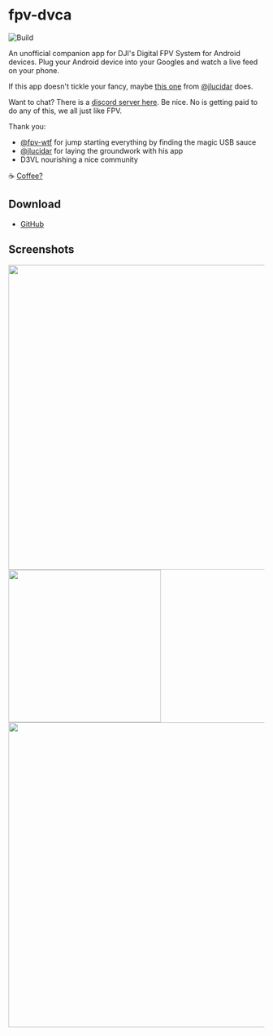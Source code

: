 # fpv-dvca
![Build](https://github.com/d4rken/fpv-dvca/actions/workflows/android.yml/badge.svg)

An unofficial companion app for DJI's Digital FPV System for Android devices. Plug your Android device into your Googles
and watch a live feed on your phone.

If this app doesn't tickle your fancy, maybe [this one](https://github.com/fpvout/DigiView-Android) from [@jlucidar](https://github.com/jlucidar) does.

Want to chat? There is a [discord server here](https://discord.gg/q5gHFXAs9e).
Be nice. No is getting paid to do any of this, we all just like FPV.

Thank you:
* [@fpv-wtf](https://github.com/fpv-wtf) for jump starting everything by finding the magic USB sauce
* [@jlucidar](https://github.com/jlucidar) for laying the groundwork with his app
* D3VL nourishing a nice community

☕ [Coffee?](https://www.buymeacoffee.com/tydarken)

## Download
* [GitHub](https://github.com/d4rken/fpv-dvca/releases/latest)

## Screenshots
<img src="https://raw.githubusercontent.com/d4rken/fpv-dvca/main/.media/screenshot-land.png" width="600">
<img src="https://raw.githubusercontent.com/d4rken/fpv-dvca/main/.media/screenshoto-port.png" width="300">
<img src="https://raw.githubusercontent.com/d4rken/fpv-dvca/main/.media/screenshot-vrmode.png" width="600">
